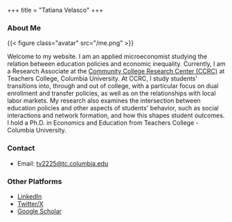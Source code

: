 +++
title = "Tatiana Velasco"
+++

### About Me

{{< figure class="avatar" src="/me.png" >}}

Welcome to my website. I am an applied microeconomist studying the relation between education policies and economic inequality. Currently, I am a Research Associate at the [Community College Research Center (CCRC)](https://ccrc.tc.columbia.edu) at Teachers College, Columbia University. At CCRC, I study students' transitions into, through and out of college, with a particular focus on dual enrollment and transfer policies, as well as on the relationships with local labor markets. My research also examines the intersection between education policies and other aspects of students' behavior, such as social interactions and network formation, and how this shapes student outcomes. I hold a Ph.D. in Economics and Education from Teachers College - Columbia University.

### Contact
* Email: [tv2225@tc.columbia.edu](mailto:tv2225@tc.columbia.edu)

### Other Platforms
* [LinkedIn](https://www.linkedin.com/in/tatianavelascoro/)
* [Twitter/X](https://twitter.com/TatiVelasco)
* [Google Scholar](https://scholar.google.com/citations?user=qGSKVYkAAAAJ&hl=en)
#
#
